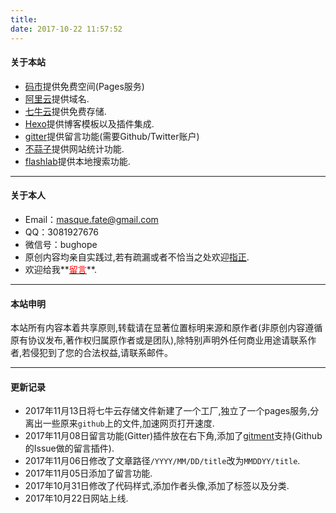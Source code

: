 ```yaml
---
title: 
date: 2017-10-22 11:57:52
---
```

#### 关于本站
- [码市](https://coding.net/?from=dmrs.me)提供免费空间(Pages服务)
- [阿里云](https://www.aliyun.com/?from=dmrs.me)提供域名.
- [七牛云](https://www.qiniu.com/?from=dmrs.me)提供免费存储.
- [Hexo](https://hexo.io/zh-cn/?from=dmrs.me)提供博客模板以及插件集成.
- [gitter](https://gitter.im?from=dmrs.me)提供留言功能(需要Github/Twitter账户)
- [不蒜子](http://ibruce.info/2015/04/04/busuanzi/?from=dmrs.me)提供网站统计功能.
- [flashlab](https://github.com/flashlab/hexo-generator-search/?from=dmrs.me)提供本地搜索功能.


---

#### 关于本人
- Email：masque.fate@gmail.com
- QQ：3081927676
- 微信号：bughope 
- 原创内容均亲自实践过,若有疏漏或者不恰当之处欢迎[指正](https://gitter.im/maskspace/Lobby?from=dmrs.me).
- 欢迎给我**[<font color="red">留言</font>](https://gitter.im/maskspace/Lobby?from=dmrs.me)**.


---

#### 本站申明
本站所有内容本着共享原则,转载请在显著位置标明来源和原作者(非原创内容遵循原有协议发布,著作权归属原作者或是团队),除特别声明外任何商业用途请联系作者,若侵犯到了您的合法权益,请联系邮件。
   
---
[comment]: 个人常用网站</br>
[comment]: [基金均线分析](http://ionia-code.gitee.io/fundtool/html/index.html)</br>
[comment]: 数据来自天天基金网,由于原数据接口是http的为了防止跨域问题,采用http,挂在开源中国的[码云](https://gitee.com)上. 


#### 更新记录
- 2017年11月13日将七牛云存储文件新建了一个工厂,独立了一个pages服务,分离出一些原来`github`上的文件,加速网页打开速度.
- 2017年11月08日留言功能(Gitter)插件放在右下角,添加了[gitment](https://imsun.net/posts/gitment-introduction/#more)支持(Github的Issue做的留言插件).
- 2017年11月06日修改了文章路径`/YYYY/MM/DD/title`改为`MMDDYY/title`.
- 2017年11月05日添加了留言功能.
- 2017年10月31日修改了代码样式,添加作者头像,添加了标签以及分类.
- 2017年10月22日网站上线.